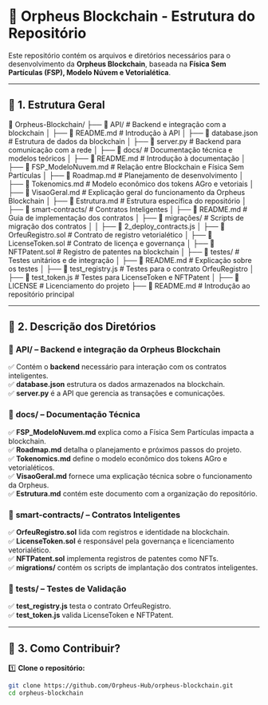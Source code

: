# 📂 **Orpheus Blockchain - Estrutura do Repositório**  

Este repositório contém os arquivos e diretórios necessários para o desenvolvimento da **Orpheus Blockchain**, baseada na **Física Sem Partículas (FSP), Modelo Núvem e Vetorialética**.  

---

## 📌 **1. Estrutura Geral**  

📂 Orpheus-Blockchain/ ├── 📂 API/ # Backend e integração com a blockchain │ ├── 📜 README.md # Introdução à API │ ├── 📜 database.json # Estrutura de dados da blockchain │ ├── 📜 server.py # Backend para comunicação com a rede │ ├── 📂 docs/ # Documentação técnica e modelos teóricos │ ├── 📜 README.md # Introdução à documentação │ ├── 📜 FSP_ModeloNuvem.md # Relação entre Blockchain e Física Sem Partículas │ ├── 📜 Roadmap.md # Planejamento de desenvolvimento │ ├── 📜 Tokenomics.md # Modelo econômico dos tokens AGro e vetoriais │ ├── 📜 VisaoGeral.md # Explicação geral do funcionamento da Orpheus Blockchain │ ├── 📜 Estrutura.md # Estrutura específica do repositório │ ├── 📂 smart-contracts/ # Contratos Inteligentes │ ├── 📜 README.md # Guia de implementação dos contratos │ ├── 📂 migrações/ # Scripts de migração dos contratos │ │ ├── 📜 2_deploy_contracts.js │ ├── 📜 OrfeuRegistro.sol # Contrato de registro vetorialético │ ├── 📜 LicenseToken.sol # Contrato de licença e governança │ ├── 📜 NFTPatent.sol # Registro de patentes na blockchain │ ├── 📂 testes/ # Testes unitários e de integração │ ├── 📜 README.md # Explicação sobre os testes │ ├── 📜 test_registry.js # Testes para o contrato OrfeuRegistro │ ├── 📜 test_token.js # Testes para LicenseToken e NFTPatent │ ├── 📜 LICENSE # Licenciamento do projeto ├── 📜 README.md # Introdução ao repositório principal


---

## 📌 **2. Descrição dos Diretórios**  

### 📂 **API/** – Backend e integração da Orpheus Blockchain  
✅ Contém o **backend** necessário para interação com os contratos inteligentes.  
✅ **database.json** estrutura os dados armazenados na blockchain.  
✅ **server.py** é a API que gerencia as transações e comunicações.  

### 📂 **docs/** – Documentação Técnica  
✅ **FSP_ModeloNuvem.md** explica como a Física Sem Partículas impacta a blockchain.  
✅ **Roadmap.md** detalha o planejamento e próximos passos do projeto.  
✅ **Tokenomics.md** define o modelo econômico dos tokens AGro e vetorialéticos.  
✅ **VisaoGeral.md** fornece uma explicação técnica sobre o funcionamento da Orpheus.  
✅ **Estrutura.md** contém este documento com a organização do repositório.  

### 📂 **smart-contracts/** – Contratos Inteligentes  
✅ **OrfeuRegistro.sol** lida com registros e identidade na blockchain.  
✅ **LicenseToken.sol** é responsável pela governança e licenciamento vetorialético.  
✅ **NFTPatent.sol** implementa registros de patentes como NFTs.  
✅ **migrations/** contém os scripts de implantação dos contratos inteligentes.  

### 📂 **tests/** – Testes de Validação  
✅ **test_registry.js** testa o contrato OrfeuRegistro.  
✅ **test_token.js** valida LicenseToken e NFTPatent.  

---

## 📌 **3. Como Contribuir?**  

1️⃣ **Clone o repositório:**  
```bash
git clone https://github.com/Orpheus-Hub/orpheus-blockchain.git
cd orpheus-blockchain


